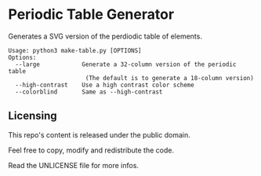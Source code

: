 Periodic Table Generator
========================

Generates a SVG version of the perdiodic table of elements.

```
Usage: python3 make-table.py [OPTIONS]
Options:
  --large            Generate a 32-column version of the periodic table
                      (The default is to generate a 18-column version)
  --high-contrast    Use a high contrast color scheme
  --colorblind       Same as --high-contrast
```



Licensing
---------

This repo's content is released under the public domain.

Feel free to copy, modify and redistribute the code.

Read the UNLICENSE file for more infos.
